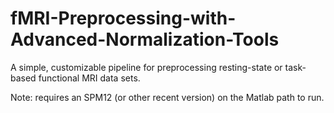 # fMRI-Preprocessing-with-Advanced-Normalization-Tools
A simple, customizable pipeline for preprocessing resting-state or task-based functional MRI data sets.

Note:  requires an SPM12 (or other recent version) on the Matlab path to run.
